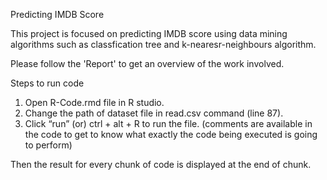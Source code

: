 Predicting IMDB Score

This project is focused on predicting IMDB score using data mining algorithms such as classfication tree and k-nearesr-neighbours algorithm. 

Please follow the 'Report' to get an overview of the work involved.

Steps to run code 
1) Open R-Code.rmd file in R studio. 
2) Change the path of dataset file in read.csv command (line 87). 
3) Click “run” (or) ctrl + alt + R to run the file. (comments are available in the code to get to know what exactly the code being executed is going to perform)

Then the result for every chunk of code is displayed at the end of chunk. 
